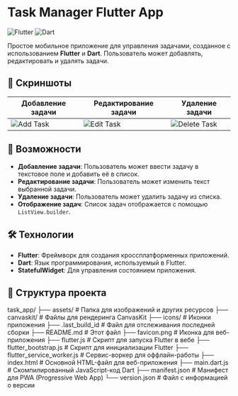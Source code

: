 # Task Manager Flutter App

![Flutter](https://img.shields.io/badge/Flutter-%2302569B.svg?style=for-the-badge&logo=Flutter&logoColor=white)
![Dart](https://img.shields.io/badge/Dart-%230175C2.svg?style=for-the-badge&logo=Dart&logoColor=white)

Простое мобильное приложение для управления задачами, созданное с использованием **Flutter** и **Dart**. Пользователь может добавлять, редактировать и удалять задачи.

## 📸 Скриншоты

| Добавление задачи | Редактирование задачи | Удаление задачи |
|-------------------|-----------------------|-----------------|
| ![Add Task](screenshots/add_task.png) | ![Edit Task](screenshots/edit_task.png) | ![Delete Task](screenshots/delete_task.png) |

## 🚀 Возможности

- **Добавление задачи**: Пользователь может ввести задачу в текстовое поле и добавить её в список.
- **Редактирование задачи**: Пользователь может изменить текст выбранной задачи.
- **Удаление задачи**: Пользователь может удалить задачу из списка.
- **Отображение задач**: Список задач отображается с помощью `ListView.builder`.

## 🛠️ Технологии

- **Flutter**: Фреймворк для создания кроссплатформенных приложений.
- **Dart**: Язык программирования, используемый в Flutter.
- **StatefulWidget**: Для управления состоянием приложения.

## 📁 Структура проекта
task_app/
├── assets/ # Папка для изображений и других ресурсов
├── canvaskit/ # Файлы для рендеринга CanvasKit
├── icons/ # Иконки приложения
├── .last_build_id # Файл для отслеживания последней сборки
├── README.md # Этот файл
├── favicon.png # Иконка для веб-приложения
├── flutter.js # Скрипт для запуска Flutter в вебе
├── flutter_bootstrap.js # Скрипт для инициализации Flutter
├── flutter_service_worker.js # Сервис-воркер для оффлайн-работы
├── index.html # Основной HTML-файл для веб-приложения
├── main.dart.js # Скомпилированный JavaScript-код Dart
├── manifest.json # Манифест для PWA (Progressive Web App)
└── version.json # Файл с информацией о версии
